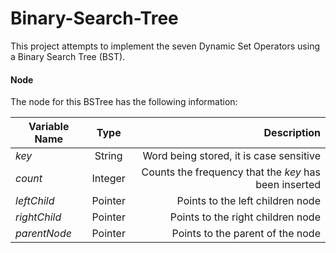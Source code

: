 # Binary-Search-Tree
This project attempts to implement the seven Dynamic Set Operators using a Binary Search Tree (BST). 

#### Node

The node for this BSTree has the following information:

|Variable Name|Type           |Description  |
|-------------|:-------------:|------------:|
|*key*        |String         |Word being stored, it is case sensitive              | 
|*count*      |Integer        |Counts the frequency that the *key* has been inserted|
|*leftChild*  |Pointer        |Points to the left children node                     | 
|*rightChild* |Pointer        |Points to the right children node                    |
|*parentNode* |Pointer        |Points to the parent of the node                     |

